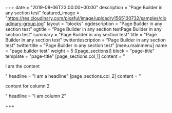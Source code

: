 +++
date = "2019-08-06T23:00:00+00:00"
description = "Page Builder in any section test"
featured_image = "https://res.cloudinary.com/pixaful/image/upload/v1565130732/samples/cloudinary-group.jpg"
layout = "blocks"
ogdescription = "Page Builder in any section test"
ogtitle = "Page Builder in any section testPage Builder in any section test"
summary = "Page Builder in any section test"
title = "Page Builder in any section test"
twitterdescription = "Page Builder in any section test"
twittertitle = "Page Builder in any section test"
[menu.mainmenu]
name = "page builder test"
weight = 5
[[page_sections]]
block = "page-title"
template = "page-title"
[page_sections.col_1]
content = "<p>I am the content</p>"
headline = "I am a headline"
[page_sections.col_2]
content = "<p>content for column 2</p>"
headline = "i am column 2"

+++
